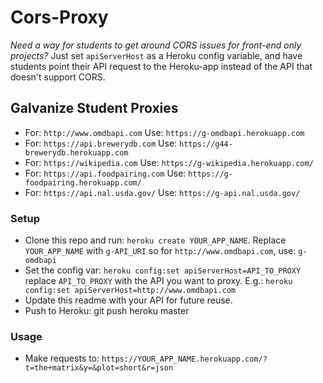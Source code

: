 # Cors-Proxy

*Need a way for students to get around CORS issues for front-end only projects?*
Just set `apiServerHost` as a Heroku config variable, and have students point their API request to the Heroku-app instead of the API that doesn't support CORS.

## Galvanize Student Proxies
  - For: `http://www.omdbapi.com` Use: `https://g-omdbapi.herokuapp.com`
  - For: `https://api.brewerydb.com` Use: `https://g44-brewerydb.herokuapp.com`
  - For: `https://wikipedia.com` Use: `https://g-wikipedia.herokuapp.com/`
  - For: `https://api.foodpairing.com` Use: `https://g-foodpairing.herokuapp.com/`
  - For: `https://api.nal.usda.gov/` Use: `https://g-api.nal.usda.gov/`

### Setup
  - Clone this repo and run: `heroku create YOUR_APP_NAME`. Replace `YOUR_APP_NAME` with `g-API_URI` so for   `http://www.omdbapi.com`, use: `g-omdbapi`
  - Set the config var: `heroku config:set apiServerHost=API_TO_PROXY` replace `API_TO_PROXY` with the API you want to proxy. E.g.: `heroku config:set apiServerHost=http://www.omdbapi.com`
  - Update this readme with your API for future reuse.
  - Push to Heroku: git push heroku master

### Usage
  - Make requests to: `https://YOUR_APP_NAME.herokuapp.com/?t=the+matrix&y=&plot=short&r=json`
